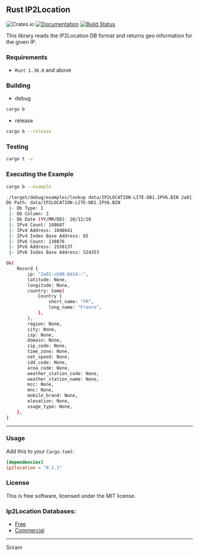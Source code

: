 Rust IP2Location
-----------------
![Crates.io](https://img.shields.io/crates/v/ip2location)
[![Documentation](https://docs.rs/ip2location/badge.svg)](https://docs.rs/ip2location/0.1.0/ip2location/struct.DB.html)
[![Build Status](https://travis-ci.com/marirs/rust-ip2location.svg?branch=main)](https://travis-ci.com/marirs/rust-ip2location)

This library reads the IP2Location DB format and returns geo information for the given IP.

### Requirements
- `Rust 1.30.0` and above

### Building
- debug
```bash
cargo b
```
- release
```bash
cargo b --release
```

### Testing
```bash
cargo t -v
```

### Executing the Example
```bash
cargo b --example

./target/debug/examples/lookup data/IP2LOCATION-LITE-DB1.IPV6.BIN 2a01:cb08:8d14::
Db Path: data/IP2LOCATION-LITE-DB1.IPV6.BIN
 |- Db Type: 1
 |- Db Column: 2
 |- Db Date (YY/MM/DD): 20/12/28
 |- IPv4 Count: 188687
 |- IPv4 Address: 1048641
 |- IPv4 Index Base Address: 65
 |- IPv6 Count: 138876
 |- IPv6 Address: 2558137
 |- IPv6 Index Base Address: 524353

Ok(
    Record {
        ip: "2a01:cb08:8d14::",
        latitude: None,
        longitude: None,
        country: Some(
            Country {
                short_name: "FR",
                long_name: "France",
            },
        ),
        region: None,
        city: None,
        isp: None,
        domain: None,
        zip_code: None,
        time_zone: None,
        net_speed: None,
        idd_code: None,
        area_code: None,
        weather_station_code: None,
        weather_station_name: None,
        mcc: None,
        mnc: None,
        mobile_brand: None,
        elevation: None,
        usage_type: None,
    },
)
```
---
### Usage
Add this to your `Cargo.toml`:
```toml
[dependencies]
ip2location = "0.1.1"
```

### License
This is free software, licensed under the MIT license.

### Ip2Location Databases:
- [Free](https://lite.ip2location.com/)
- [Commercial](https://ip2location.com/database/ip2location)

---
Sriram




